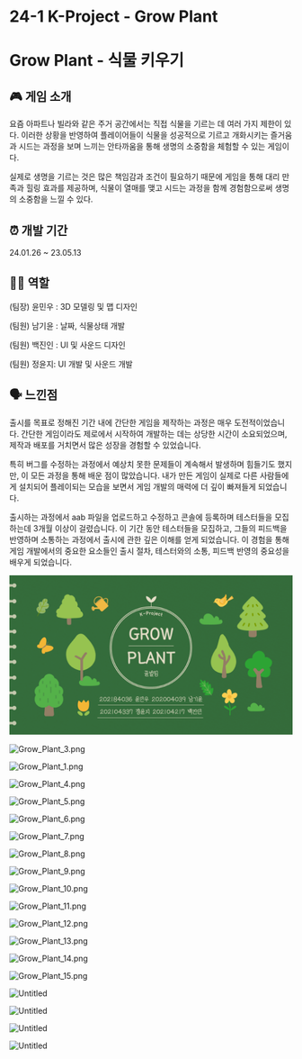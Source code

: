 # 24-1 K-Project - Grow Plant

# Grow Plant - 식물 키우기

## 🎮 게임 소개

요즘 아파트나 빌라와 같은 주거 공간에서는 직접 식물을 기르는 데 여러 가지 제한이 있다. 이러한 상황을 반영하여 플레이어들이 식물을 성공적으로 기르고 개화시키는 즐거움과 시드는 과정을 보며 느끼는 안타까움을 통해 생명의 소중함을 체험할 수 있는 게임이다.

실제로 생명을 기르는 것은 많은 책임감과 조건이 필요하기 때문에 게임을 통해 대리 만족과 힐링 효과를 제공하며, 식물이 열매를 맺고 시드는 과정을 함께 경험함으로써 생명의 소중함을 느낄 수 있다.

## ⏰ 개발 기간

24.01.26 ~ 23.05.13


## 👩‍💻 역할

(팀장) 윤민우 : 3D 모델링 및 맵 디자인

(팀원) 남기윤 : 날짜, 식물상태 개발

(팀원) 백진인 : UI 및 사운드 디자인

(팀원) 정윤지: UI 개발 및 사운드 개발

## 🗣️ 느낀점

출시를 목표로 정해진 기간 내에 간단한 게임을 제작하는 과정은 매우 도전적이었습니다. 간단한 게임이라도 제로에서 시작하여 개발하는 데는 상당한 시간이 소요되었으며, 제작과 배포를 거치면서 많은 성장을 경험할 수 있었습니다.

특히 버그를 수정하는 과정에서 예상치 못한 문제들이 계속해서 발생하며 힘들기도 했지만, 이 모든 과정을 통해 배운 점이 많았습니다. 내가 만든 게임이 실제로 다른 사람들에게 설치되어 플레이되는 모습을 보면서 게임 개발의 매력에 더 깊이 빠져들게 되었습니다.

출시하는 과정에서 aab 파일을 업로드하고 수정하고 콘솔에 등록하며 테스터들을 모집하는데 3개월 이상이 걸렸습니다. 이 기간 동안 테스터들을 모집하고, 그들의 피드백을 반영하며 소통하는 과정에서 출시에 관한 깊은 이해를 얻게 되었습니다. 이 경험을 통해 게임 개발에서의 중요한 요소들인 출시 절차, 테스터와의 소통, 피드백 반영의 중요성을 배우게 되었습니다.

![Grow_Plant_2.png](Grow_Plant.png/Grow_Plant_2.png)

![Grow_Plant_3.png](24-1%20K-Project%20-%20Grow%20Plant%2077932305b32a4082bcd498a25b053d40/Grow_Plant_3.png)

![Grow_Plant_1.png](24-1%20K-Project%20-%20Grow%20Plant%2077932305b32a4082bcd498a25b053d40/Grow_Plant_1.png)

![Grow_Plant_4.png](24-1%20K-Project%20-%20Grow%20Plant%2077932305b32a4082bcd498a25b053d40/Grow_Plant_4.png)

![Grow_Plant_5.png](24-1%20K-Project%20-%20Grow%20Plant%2077932305b32a4082bcd498a25b053d40/Grow_Plant_5.png)

![Grow_Plant_6.png](24-1%20K-Project%20-%20Grow%20Plant%2077932305b32a4082bcd498a25b053d40/Grow_Plant_6.png)

![Grow_Plant_7.png](24-1%20K-Project%20-%20Grow%20Plant%2077932305b32a4082bcd498a25b053d40/Grow_Plant_7.png)

![Grow_Plant_8.png](24-1%20K-Project%20-%20Grow%20Plant%2077932305b32a4082bcd498a25b053d40/Grow_Plant_8.png)

![Grow_Plant_9.png](24-1%20K-Project%20-%20Grow%20Plant%2077932305b32a4082bcd498a25b053d40/Grow_Plant_9.png)

![Grow_Plant_10.png](24-1%20K-Project%20-%20Grow%20Plant%2077932305b32a4082bcd498a25b053d40/Grow_Plant_10.png)

![Grow_Plant_11.png](24-1%20K-Project%20-%20Grow%20Plant%2077932305b32a4082bcd498a25b053d40/Grow_Plant_11.png)

![Grow_Plant_12.png](24-1%20K-Project%20-%20Grow%20Plant%2077932305b32a4082bcd498a25b053d40/Grow_Plant_12.png)

![Grow_Plant_13.png](24-1%20K-Project%20-%20Grow%20Plant%2077932305b32a4082bcd498a25b053d40/Grow_Plant_13.png)

![Grow_Plant_14.png](24-1%20K-Project%20-%20Grow%20Plant%2077932305b32a4082bcd498a25b053d40/Grow_Plant_14.png)

![Grow_Plant_15.png](24-1%20K-Project%20-%20Grow%20Plant%2077932305b32a4082bcd498a25b053d40/Grow_Plant_15.png)

![Untitled](24-1%20K-Project%20-%20Grow%20Plant%2077932305b32a4082bcd498a25b053d40/Untitled.png)

![Untitled](24-1%20K-Project%20-%20Grow%20Plant%2077932305b32a4082bcd498a25b053d40/Untitled%201.png)

![Untitled](24-1%20K-Project%20-%20Grow%20Plant%2077932305b32a4082bcd498a25b053d40/Untitled%202.png)

![Untitled](24-1%20K-Project%20-%20Grow%20Plant%2077932305b32a4082bcd498a25b053d40/Untitled%203.png)
